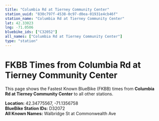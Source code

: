 ```yaml
---
title: "Columbia Rd at Tierney Community Center"
station_uuid: "830c797f-4538-0c97-d0ea-01931e4cb46f"
station_name: "Columbia Rd at Tierney Community Center"
lat: 42.33023
lng: -71.0506
bluebike_ids: ["C32052"]
all_names: ["Columbia Rd at Tierney Community Center"]
type: "station"
---
```


# FKBB Times from Columbia Rd at Tierney Community Center

This page shows the Fastest Known BlueBike (FKBB) times from **Columbia Rd at Tierney Community Center** to all other stations.

**Location:** 42.34775567, -71.1356758  
**BlueBike Station IDs:** D32072  
**All Known Names:** Walbridge St at Commonwealth Ave

